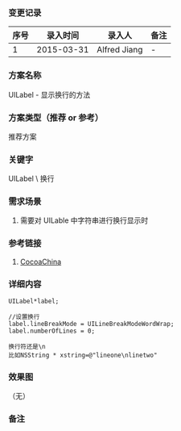 ### 变更记录
| 序号 | 录入时间 | 录入人 | 备注 |
| -- | -- | -- | -- |
| 1 | 2015-03-31 | Alfred Jiang | - |

### 方案名称
UILabel - 显示换行的方法

### 方案类型（推荐 or 参考）
推荐方案

### 关键字
UILabel \ 换行

### 需求场景
1. 需要对 UILable 中字符串进行换行显示时

### 参考链接
1. [CocoaChina](http://www.cocoachina.com/bbs/read.php?tid=3310)

### 详细内容

    UILabel*label;

    //设置换行
    label.lineBreakMode = UILineBreakModeWordWrap;
    label.numberOfLines = 0;

    换行符还是\n
    比如NSString * xstring=@"lineone\nlinetwo"

### 效果图
（无）

### 备注
